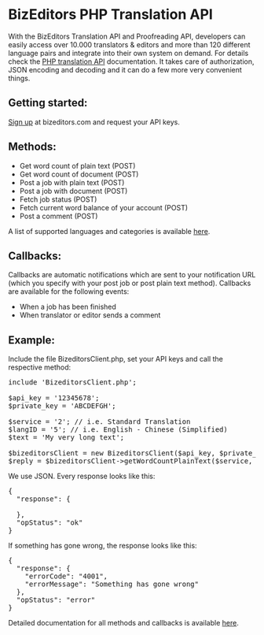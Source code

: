 BizEditors PHP Translation API
==============================

With the BizEditors Translation API and Proofreading API, developers can easily access over 10.000 translators & editors and more than 120 different language pairs and integrate into their own system on demand. For details check the <a href="http://www.bizeditors.com/en/developers">PHP translation API</a> documentation.
It takes care of authorization, JSON encoding and decoding and it can do a few more very convenient things.

<h2>Getting started:</h2>
<a href="http://www.bizeditors.com/en/signup">Sign up</a> at bizeditors.com and request your API keys.

<h2>Methods:</h2>
<ul>
  <li>Get word count of plain text (POST)</li>
  <li>Get word count of document (POST)</li>
  <li>Post a job with plain text (POST)</li>
  <li>Post a job with document (POST)</li>
  <li>Fetch job status (POST)</li>
  <li>Fetch current word balance of your account (POST)</li>
  <li>Post a comment (POST)</li>
</ul>

A list of supported languages and categories is available <a href="http://www.bizeditors.com/en/developers/languages">here</a>.

<h2>Callbacks:</h2>

Callbacks are automatic notifications which are sent to your notification URL (which you specify with your post job or post plain text method). Callbacks are available for the following events:

<ul>
  <li>When a job has been finished</li>
  <li>When translator or editor sends a comment</li>
</ul>

<h2>Example:</h2>

Include the file BizeditorsClient.php, set your API keys and call the respective method:

<pre>
include 'BizeditorsClient.php';

$api_key = '12345678';
$private_key = 'ABCDEFGH';

$service = '2'; // i.e. Standard Translation
$langID = '5'; // i.e. English - Chinese (Simplified)
$text = 'My very long text';

$bizeditorsClient = new BizeditorsClient($api_key, $private_key);
$reply = $bizeditorsClient->getWordCountPlainText($service, $langID, $text);
</pre>

We use JSON. Every response looks like this:

<pre>
{
  "response": {

  },
  "opStatus": "ok"
}
</pre>


If something has gone wrong, the response looks like this:

<pre>
{
  "response": {
    "errorCode": "4001",
    "errorMessage": "Something has gone wrong"
  },
  "opStatus": "error"
}
</pre>

Detailed documentation for all methods and callbacks is available <a href="http://www.bizeditors.com/en/developers">here</a>.
